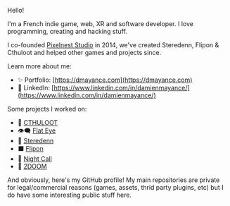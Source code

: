 Hello!

I'm a French indie game, web, XR and software developer. I love programming, creating and hacking stuff.

I co-founded [Pixelnest Studio](https://pixelnest.io) in 2014, we've created Steredenn, Flipon & Cthuloot and helped other games and projects since.

Learn more about me:

- ✨ Portfolio: [https://dmayance.com](https://dmayance.com)
- 👔 LinkedIn: [https://www.linkedin.com/in/damienmayance/](https://www.linkedin.com/in/damienmayance/)

Some projects I worked on:

- 🐙 [CTHULOOT](https://cthuloot.games)
- 👁️‍🗨️ [Flat Eye](http://flateye-game.com/)
- 🚀 [Steredenn](http://steredenn.pixelnest.io)
- ⬛ [Flipon](https://www.flipon.net)
- 🚕 [Night Call](https://nightcall-game.com/)
- 👿 [2DOOM](https://2doom.itch.io/game)

And obviously, here's my GitHub profile! My main repositories are private for legal/commercial reasons (games, assets, thrid party plugins, etc) but I do have some interesting public stuff here.

